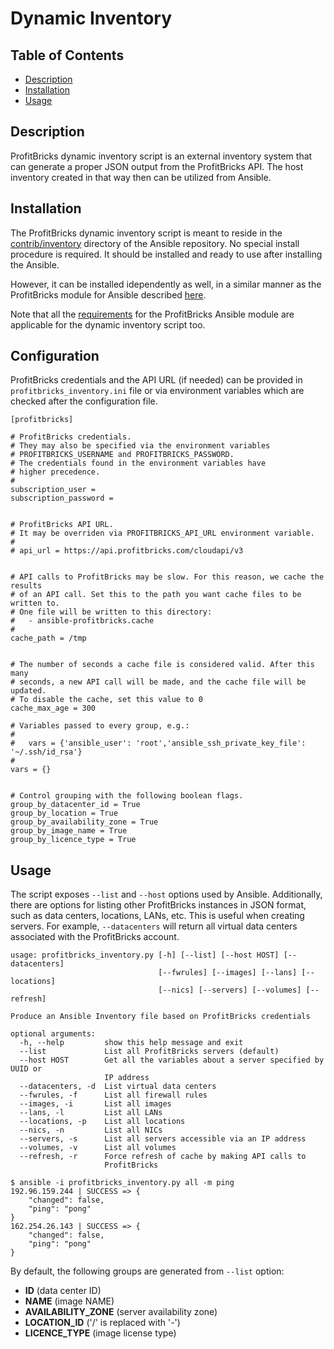 # Dynamic Inventory

## Table of Contents

* [Description](#description)
* [Installation](#installation)
* [Usage](#usage)

## Description

ProfitBricks dynamic inventory script is an external inventory system that can generate a proper JSON output from the ProfitBricks API.
The host inventory created in that way then can be utilized from Ansible.

## Installation

The ProfitBricks dynamic inventory script is meant to reside in the [contrib/inventory](https://github.com/ansible/ansible/tree/devel/contrib/inventory)
directory of the Ansible repository. No special install procedure is required. It should be installed and ready to use after installing the Ansible.

However, it can be installed idependently as well, in a similar manner as the ProfitBricks module for Ansible described
[here](https://github.com/profitbricks/profitbricks-module-ansible#installation).

Note that all the [requirements](https://github.com/profitbricks/profitbricks-module-ansible#getting-started) for the ProfitBricks Ansible module
are applicable for the dynamic inventory script too.

## Configuration

ProfitBricks credentials and the API URL (if needed) can be provided in `profitbricks_inventory.ini` file or via environment variables which
are checked after the configuration file.

```
[profitbricks]

# ProfitBricks credentials.
# They may also be specified via the environment variables
# PROFITBRICKS_USERNAME and PROFITBRICKS_PASSWORD.
# The credentials found in the environment variables have
# higher precedence.
#
subscription_user =
subscription_password =


# ProfitBricks API URL.
# It may be overriden via PROFITBRICKS_API_URL environment variable.
#
# api_url = https://api.profitbricks.com/cloudapi/v3


# API calls to ProfitBricks may be slow. For this reason, we cache the results
# of an API call. Set this to the path you want cache files to be written to.
# One file will be written to this directory:
#   - ansible-profitbricks.cache
#
cache_path = /tmp


# The number of seconds a cache file is considered valid. After this many
# seconds, a new API call will be made, and the cache file will be updated.
# To disable the cache, set this value to 0
cache_max_age = 300

# Variables passed to every group, e.g.:
#
#   vars = {'ansible_user': 'root','ansible_ssh_private_key_file': '~/.ssh/id_rsa'}
#
vars = {}


# Control grouping with the following boolean flags.
group_by_datacenter_id = True
group_by_location = True
group_by_availability_zone = True
group_by_image_name = True
group_by_licence_type = True
```

## Usage

The script exposes `--list` and `--host` options used by Ansible. Additionally, there are options for listing other ProfitBricks
instances in JSON format, such as data centers, locations, LANs, etc. This is useful when creating servers. For example,
`--datacenters` will return all virtual data centers associated with the ProfitBricks account.

```
usage: profitbricks_inventory.py [-h] [--list] [--host HOST] [--datacenters]
                                 [--fwrules] [--images] [--lans] [--locations]
                                 [--nics] [--servers] [--volumes] [--refresh]

Produce an Ansible Inventory file based on ProfitBricks credentials

optional arguments:
  -h, --help         show this help message and exit
  --list             List all ProfitBricks servers (default)
  --host HOST        Get all the variables about a server specified by UUID or
                     IP address
  --datacenters, -d  List virtual data centers
  --fwrules, -f      List all firewall rules
  --images, -i       List all images
  --lans, -l         List all LANs
  --locations, -p    List all locations
  --nics, -n         List all NICs
  --servers, -s      List all servers accessible via an IP address
  --volumes, -v      List all volumes
  --refresh, -r      Force refresh of cache by making API calls to
                     ProfitBricks
```

```
$ ansible -i profitbricks_inventory.py all -m ping
192.96.159.244 | SUCCESS => {
    "changed": false, 
    "ping": "pong"
}
162.254.26.143 | SUCCESS => {
    "changed": false, 
    "ping": "pong"
}
```

By default, the following groups are generated from `--list` option:
 - **ID** (data center ID)
 - **NAME** (image NAME)
 - **AVAILABILITY_ZONE** (server availability zone)
 - **LOCATION_ID** ('/' is replaced with '-')
 - **LICENCE_TYPE**  (image license type)
